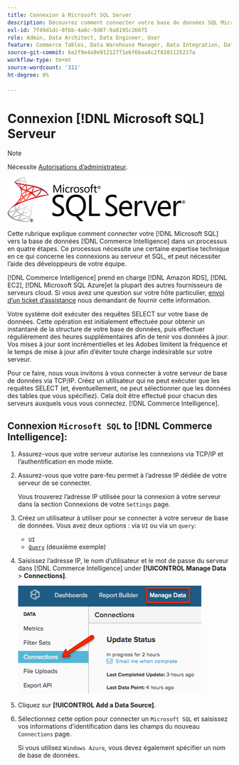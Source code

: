 ```yaml
---
title: Connexion à Microsoft SQL Server
description: Découvrez comment connecter votre base de données SQL Microsoft à [!DNL Commerce Intelligence] dans un processus en quatre étapes.
exl-id: 7f49d1dc-8fbb-4a8c-9d07-9a8195c266f5
role: Admin, Data Architect, Data Engineer, User
feature: Commerce Tables, Data Warehouse Manager, Data Integration, Data Import/Export, SQL Report Builder
source-git-commit: 6e2f9e4a9e91212771e6f6baa8c2f8101125217a
workflow-type: tm+mt
source-wordcount: '311'
ht-degree: 0%

---
```


# Connexion [!DNL Microsoft SQL] Serveur

>[!NOTE]
>
>Nécessite [Autorisations d’administrateur](../../../administrator/user-management/user-management.md).

![](../../../assets/MicrosoftSQLServer-logo.png)

Cette rubrique explique comment connecter votre [!DNL Microsoft SQL] vers la base de données [!DNL Commerce Intelligence] dans un processus en quatre étapes. Ce processus nécessite une certaine expertise technique en ce qui concerne les connexions au serveur et SQL, et peut nécessiter l’aide des développeurs de votre équipe.

[!DNL Commerce Intelligence] prend en charge [!DNL Amazon RDS], [!DNL EC2], [!DNL Microsoft SQL Azure]et la plupart des autres fournisseurs de serveurs cloud. Si vous avez une question sur votre hôte particulier, [envoi d’un ticket d’assistance](https://experienceleague.adobe.com/docs/commerce-knowledge-base/kb/troubleshooting/miscellaneous/mbi-service-policies.html) nous demandant de fournir cette information.

Votre système doit exécuter des requêtes SELECT sur votre base de données. Cette opération est initialement effectuée pour obtenir un instantané de la structure de votre base de données, puis effectuer régulièrement des heures supplémentaires afin de tenir vos données à jour. Vos mises à jour sont incrémentielles et les Adobes limitent la fréquence et le temps de mise à jour afin d’éviter toute charge indésirable sur votre serveur.

Pour ce faire, nous vous invitons à vous connecter à votre serveur de base de données via TCP/IP. Créez un utilisateur qui ne peut exécuter que les requêtes SELECT (et, éventuellement, ne peut sélectionner que les données des tables que vous spécifiez). Cela doit être effectué pour chacun des serveurs auxquels vous vous connectez. [!DNL Commerce Intelligence].

## Connexion `Microsoft SQL` to [!DNL Commerce Intelligence]:

1. Assurez-vous que votre serveur autorise les connexions via TCP/IP et l’authentification en mode mixte.

1. Assurez-vous que votre pare-feu permet à l’adresse IP dédiée de votre serveur de se connecter.

   Vous trouverez l’adresse IP utilisée pour la connexion à votre serveur dans la section Connexions de votre `Settings` page.

1. Créez un utilisateur à utiliser pour se connecter à votre serveur de base de données. Vous avez deux options : via `UI` ou via un `query`:
   * `UI`
   * [`Query`](http://sqlserverplanet.com/security/add-user) (deuxième exemple)

1. Saisissez l’adresse IP, le nom d’utilisateur et le mot de passe du serveur dans [!DNL Commerce Intelligence] under **[!UICONTROL Manage Data** > **Connections]**.

   ![](../../../assets/manage-data-connections.png)

1. Cliquez sur **[!UICONTROL Add a Data Source]**.

1. Sélectionnez cette option pour connecter un `Microsoft SQL` et saisissez vos informations d’identification dans les champs du nouveau `Connections` page.

   Si vous utilisez `Windows Azure`, vous devez également spécifier un nom de base de données.
